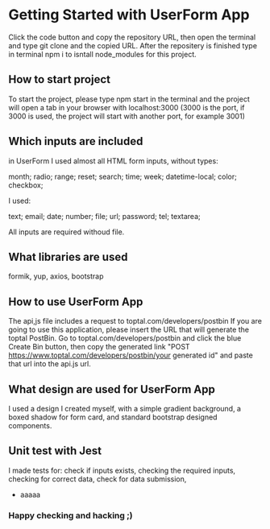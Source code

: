 # Getting Started with UserForm App

Click the code button and copy the repository URL, then open the terminal and type git clone and the copied URL. After the repositery is finished type in terminal npm i to isntall node_modules for this project.

## How to start project

To start the project, please type npm start in the terminal and the project will open a tab in your browser with localhost:3000 (3000 is the port, if 3000 is used, the project will start with another port, for example 3001)

## Which inputs are included

in UserForm I used almost all HTML form inputs, without types:

month;
radio;
range;
reset;
search;
time;
week;
datetime-local;
color;
checkbox;

I used:

text;
email;
date;
number;
file;
url;
password;
tel;
textarea;

All inputs are required withoud file.

## What libraries are used

formik, yup, axios, bootstrap

## How to use UserForm App

The api,js file includes a request to toptal.com/developers/postbin If you are going to use this application, please insert the URL that will generate the toptal PostBin. Go to toptal.com/developers/postbin and click the blue Create Bin button, then copy the generated link "POST https://www.toptal.com/developers/postbin/your generated id" and paste that url into the api.js url.

## What design are used for UserForm App

I used a design I created myself, with a simple gradient background, a boxed shadow for form card, and standard bootstrap designed components.

## Unit test with Jest

I made tests for:
check if inputs exists,
checking the required inputs,
checking for correct data,
check for data submission,

<ul><li>aaaaa</li></ul>

### Happy checking and hacking ;)
